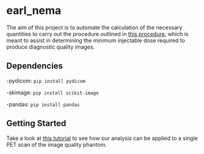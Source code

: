 # earl_nema

The  aim of this project is to automate the calculation of the necessary quantities to carry out the procedure outlined in [this procedure](https://www.ncbi.nlm.nih.gov/pmc/articles/PMC5040656/), which is meant to assist in determining the minimum injectable dose required to produce diagnostic quality images.

## Dependencies

-pydicom: `pip install pydicom`

-skimage: `pip install scikit-image`

-pandas: `pip install pandas`

                                   
## Getting Started ##

Take a look at [this tutorial](./NemaRC_tutorial.ipynb) to see how our analysis can be applied to a single PET scan of the image quality phantom.
